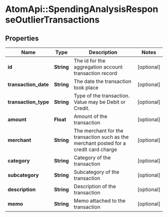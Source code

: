 # AtomApi::SpendingAnalysisResponseOutlierTransactions

## Properties
Name | Type | Description | Notes
------------ | ------------- | ------------- | -------------
**id** | **String** | The id for the aggregation account transaction record | [optional] 
**transaction_date** | **String** | The date the transaction took place | [optional] 
**transaction_type** | **String** | Type of the transaction. Value may be Debit or Credit. | [optional] 
**amount** | **Float** | Amount of the transaction | [optional] 
**merchant** | **String** | The merchant for the transaction such as the merchant posted for a credit card charge | [optional] 
**category** | **String** | Category of the transaction | [optional] 
**subcategory** | **String** | Subcategory of the transaction | [optional] 
**description** | **String** | Description of the transaction | [optional] 
**memo** | **String** | Memo attached to the transaction | [optional] 



